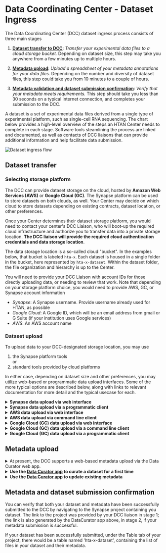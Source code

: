 # Data Coordinating Center - Dataset Ingress

The Data Coordinating Center (DCC) dataset ingress process consists of three main stages

1. [__Dataset transfer to DCC__](#data_transfer): *Transfer your experimental data files to a cloud storage bucket.* Depending on dataset size, this step may take you anywhere from a few minutes up to multiple hours.

2. [__Metadata upload__](#metadata_upload): *Upload a spreadsheet of your metadata annotations for your data files.* Depending on the number and diversity of dataset files, this step could take you from 10 minutes to a couple of hours.

3. [__Metadata validation and dataset submission confirmation__](#submission_confirmation): *Verify that your metadata meets requirements.* This step should take you less than 30 seconds on a typical internet connection, and completes your submission to the DCC.

A dataset is a set of experimental data files derived from a single type of experimental platform, such as single-cell RNA sequencing. The chart below provides a high-level overview of the steps an HTAN Center needs to complete in each stage. Software tools steamlining the process are linked and documented, as well as contacts of DCC liaisons that can provide additional information and help facilitate data submission.

![Dataset ingress flow](https://github.com/Sage-Bionetworks/HTAN-data-pipeline/blob/dev/doc/img/overall_ingress_flow.png)

<a name = "data_transfer"></a>
## Dataset transfer

### Selecting storage platform

The DCC can provide dataset storage on the cloud, hosted by __Amazon Web Services (AWS)__ or __Google Cloud (GC)__. The Synapse platform can be used to store datasets on both clouds, as well. Your Center may decide on which cloud to store datasets depending on existing contracts, dataset location, or other preferences. 

Once your Center determines their dataset storage platform, you would need to contact your center's DCC Liaison, who will boot-up the required cloud infrastructure and authorize you to transfer data into a private storage location. __The DCC liaison will provide the required cloud authentication credentials and data storage location__.

The data storage location is a so-called cloud "bucket". In the examples below, that bucket is labeled `hta-x`. Each dataset is housed in a single folder in the bucket, here represented by `hta-x-dataset`. Within the dataset folder, the file organization and hierarchy is up to the Center.

You will need to provide your DCC Liaison with account IDs for those directly uploading data, or needing to review that work.  Note that depending on your storage platform choice, you would need to provide AWS, GC, or Synapse account information

- *Synapse*: A Synapse username. Provide username already used for HTAN, as possible
- *Google Cloud*: A Google ID, which will be an email address from gmail or G Suite (if your institution uses Google services)
- *AWS*: An AWS account name

### Dataset upload

To upload data to your DCC-designated storage location, you may use 

1. the Synapse platform tools  
or
2. standard tools provided by cloud platforms

In either case, depending on dataset size and other preferences, you may utilize web-based or programmatic data upload interfaces. Some of the more typical options are described below, along with links to relevant documentation for more detail and the typical usecase for each.

<details><summary><b>Synapse data upload via web interface</b></summary>
<blockquote>
This option would typically be useful for uploading files residing on your local machine to a Synapse cloud storage location. You can follow the steps below to complete a data upload:

  <details><summary>Navigate to your project, following the Synapse link provided by your DCC liaison</summary> 
  <blockquote> If prompted, please login with your Synapse account (or an associated Google account).

  ![synapseLogin](https://user-images.githubusercontent.com/15043209/67429375-e0faab80-f594-11e9-9353-1ab2fcd4976e.png)
  </blockqoute>
  </details>

  <details><summary>Create a folder to store your first dataset.</summary>
  <blockquote>
    
  - Go to the Files tab 
     
![htax FilesTab](https://user-images.githubusercontent.com/15043209/67429855-df7db300-f595-11e9-88b4-dab59c3ec95a.png)
    
   - Create a folder (click on Files Tools -> Add New folder) 
    
![htax CreateFolder](https://user-images.githubusercontent.com/15043209/67429986-253a7b80-f596-11e9-8e71-52c6b946f676.png)
  </blockquote>
  </details>

  <details><summary>Go to your folder and upload the files from your dataset (click on Folder tools -> Upload or Link to a File)</summary>
  <blockquote>

![htax Folder](https://user-images.githubusercontent.com/15043209/67430041-4733fe00-f596-11e9-90fc-cd88cdef51c1.png)

![htax FileUpload](https://user-images.githubusercontent.com/15043209/67430069-531fc000-f596-11e9-811b-5c48ef1a8ded.png)

   * Once uploaded you can preview your files:

![htaxFilesUploaded](https://user-images.githubusercontent.com/15043209/67430086-5c109180-f596-11e9-9c58-dc7f36c5f134.png)
  </blockquote>
  </details>
</blockquote>
</details>

<details><summary><b>Synapse data upload via a programmatic client</b></summary>
<blockquote>
This option would typically be most suitable for upload of files residing on a cloud or your local machine; and in case of uploading large-number and/or large-size files.

You can modify the Python code vignette below for your particular dataset upload. For equivalent functionality in R or CLI, please refer to the Synapse documentation [here](https://docs.synapse.org/articles/getting_started_clients.html). 

To get started, first install the Synapse Python client:

```
pip install synapseclient
```

- To upload a dataset from a local folder to a Synapse storage location, you can modify the script below

```python
# the python Synapse client module
import synapseclient

# Synapse will organize your data files in a folder within project
# these are the corresponding Synapse modules
from synapseclient import Project, Folder, File

# Log in to synapse
syn = synapseclient.Synapse()

syn.login('my_username', 'my_password')

# Name and create the folder that will store your dataset; 
# you can use a name representative for your particular dataset, e.g. hta-x-dataset
# for the parent parameter, please enter the synapse project ID provided by your DCC liaison
data_folder = Folder('hta-x-dataset', parent='syn123')

# create the folder on Synapse
data_folder = syn.store(data_folder)

# point to files you'd like to upload in your dataset; note that the description field is optional
# the code below would upload two files to your folder, feel free to create a loop for more files
test_entity = File('/path/to/data/file1.txt', description='file 1', parent=data_folder)
test_entity = syn.store(test_entity)

test_entity = File('/path/to/data/file1.txt', description='file 2', parent=data_folder)
test_entity = syn.store(test_entity)
```

<!--
* Dataset upload from an existing S3 location to Synapse:

```python
if (isAwesome){
  return true
}
```
-->
</blockquote>
</details>

<details><summary><b>AWS data upload via web interface</b></summary>
<blockquote>
This option would typically be useful for upload of files residing on your local machine to an AWS S3 storage location. You can follow the steps below to complete a data upload.

<details><summary>Login to your AWS console</summary> 
  <blockquote>Please login using the AWS account you have provided to your DCC liaison, in order to access the DCC AWS bucket.   </blockquote>
</details>

<details><summary>Navigate to the storage-bucket location provided by your DCC liaison</summary>
 <blockquote>
   
 * To find a bucket named 'hta-x' you can click on Services -> S3
 ![awsS3 Search](https://user-images.githubusercontent.com/15043209/67430745-c249e400-f597-11e9-876f-fc470b887aeb.png)
 
 * Locate the hta-x bucket in the list and click on it to various the bucket management options
  ![AWS S3 bucket](https://github.com/Sage-Bionetworks/HTAN-data-pipeline/blob/dev/doc/img/aws_bucket_view.png)
  
</blockquote>
</details>

<details><summary>Create a folder to store your first dataset and upload your files there</summary>
 <blockquote>

* Click on 'Create folder'; name your folder to reflect the dataset name you'd like (e.g. hta-x-dataset); you can proceed with the default bucket settings for the folder
![AWS S3 dataset](https://github.com/Sage-Bionetworks/HTAN-data-pipeline/blob/dev/doc/img/aws_create_dataset.png)

* Click on the folder that you have created; click 'Upload'; you can drag and drop or browse to the files you'd like to upload
![AWS S3 upload](https://github.com/Sage-Bionetworks/HTAN-data-pipeline/blob/dev/doc/img/aws_dataset_upload.png)

</blockquote>
</details>

</blockquote>
</details>


<details><summary><b>AWS data upload via command line client</b></summary>
<blockquote>
This option would typically be most suitable for upload of files residing on a cloud or your local machine; and in case of uploading large-number and/or large-size files.

You can modify the CLI code vignette below for your particular dataset upload. To get started, see this link: https://docs.aws.amazon.com/cli/latest/userguide/cli-chap-welcome.html.  For equivalent functionality in Python, please refer to the AWS documentation [here](https://boto3.amazonaws.com/v1/documentation/api/latest/index.html). 

- To upload a dataset from a local folder to a S3 storage location, you can modify the script below
```
aws s3 cp /hta-x/hta-x-dataset s3://hta-x/hta-x-dataset
```

- To copy a dataset from an existing S3 bucket to another AWS S3 storage location, you can modify the script below
```
aws s3 sync s3://SOURCE_BUCKET_NAME s3://hta-x/hta-x-dataset
```
</blockquote>
</details>


<details><summary><b>Google Cloud (GC) data upload via web interface</b></summary>
<blockquote>
This option would typically be useful for upload of files residing on your local machine to a Google Cloud storage location.

The contents of the bucket are usually best viewed using a URL that will be provided, which for the bucket `hta-x` would be ht<span>tps://</span>storage.cloud.google.com/hta-x

You can follow the steps below to complete a data upload:

* Enter the provided bucket URL into your browser

* The `hta-x` bucket will initially be empty, but you can use the 'Create folder' button to add a folder for a particular dataset, such as `hta-x-dataset`

![GC console project screenshot](https://github.com/Sage-Bionetworks/HTAN-data-pipeline/blob/dev/doc/img/gc_project_console.png)

* Click on the folder corresponding to your dataset, e.g. `hta-x-dataset` 
* Drag and drop files; or use the 'Upload files' (or 'Upload folder') buttons. 
* When your files have been uploaded successfully you should see them in your console:
![GC console project screenshot](https://github.com/Sage-Bionetworks/HTAN-data-pipeline/blob/dev/doc/img/gc_file_upload_complete.png)
</blockquote>
</details>

<details><summary><b>Google Cloud (GC) data upload via a command line client</b></summary>
<blockquote>
This option would typically be most suitable for upload of files residing on a cloud or your local machine; and in case of uploading large-number and/or large-size files.

Google Cloud provides the command line tool gsutil, with [extended documentation](https://cloud.google.com/storage/docs/gsutil) and a [Quickstart](https://cloud.google.com/storage/docs/quickstart-gsutil).  The bucket `hta-x` is referenced as `gs://hta-x`. 

* Dataset upload from a local folder to a GC storage location (the `hta-x-dataset` folder in the bucket `hta-x`)

```
gsutil cp file1.txt gs://hta-x/hta-x-dataset
```
 
* Dataset upload from an existing GC storage bucket to another GC bucket is similar, but with both locations referenced using `gs://` 

```
gsutil cp gs://SOURCE_BUCKET_NAME gs://hta-x/hta-x-dataset"
```

( Note that the -m option will multithread the copy and speed things up, and an -r will copy an entire directory tree, e.g.
`gsutil -m cp -r dir gs://hta-x/hta-x-dataset`. See [cp](https://cloud.google.com/storage/docs/gsutil/commands/cp) documentation.)


</blockquote>
</details>

<details><summary><b>Google Cloud (GC) data upload via a programmatic client</b></summary>

To get started with the Python Google Cloud client library, if you have not already, on your command line please run

```
pip install --upgrade google-cloud-storage google-auth oauthlib
```

You can modify the Python code vignettes below for your particular dataset upload. For equivalent functionality in other programming languages, or for more details on installing Python, please refer to the GC documentation [here](https://cloud.google.com/storage/docs/reference/libraries).


- To upload a dataset from a local folder to a GC storage location provided by a DCC liaison, you can modify the script below

```python

# library that allows interacting with Google CLoud Buckets
from google.cloud import storage

# Explicitly use service account credentials by specifying the private key
# file provided by your DCC liaison
client = storage.Client.from_service_account_json('DCC_hta-x_credentials.json')
        
# specify GC bucket provided by your DCC liaison
bucket = client.get_bucket('hta-x')

# prepare a location for the uploaded file (e.g. the dataset folder in the DCC provided bucket)
blob = bucket.blob('hta-x-dataset/file1.txt')
# upload the file to the bucket by specifying the path to the local file you want to upload
blob.upload_from_filename('./file1.txt')

# note that the GC storage client supports various options (e.g. returniung signed url to uploaded objects; please refer to more detailed documentation here: https://googleapis.dev/python/storage/latest/client.html)
```

- To copy a dataset from an existing GC storage bucket to a GC storage location provided by a DCC liaison, you can modify the script below

```python
"""Copies a blob from your storage bucket to a DCC bucket."""
client = storage.Client.from_service_account_json('DCC_hta-x_credentials.json')

# specify your (source) bucket
source_bucket = client.get_bucket('your bucket name')
# specify the source file (including path to the source file in your bucket, if the file is in a folder in your bucket)
source_blob = source_bucket.blob('path to file in your bucket')

# specify the DCC provided bucket name
destination_bucket = storage_client.get_bucket('hta-x')

# prepare a location for the copied file on the DCC provided bucket (e.g. the dataset folder in the DCC provided bucket)
new_blob = source_bucket.copy_blob(source_blob, destination_bucket, 'hta-x/hta-x-dataset')

 print('File {} in bucket {} copied to file {} in bucket {}.'.format(
        source_blob.name, source_bucket.name, new_blob.name,
        destination_bucket.name))
```
</blockquote>
</details>

</hr>

<a name="metadata_upload"></a>
## Metadata upload

<details><summary>At present, the DCC supports a web-based metadata upload via the Data Curator web app.</summary> 
 <blockquote>
  
   We are working on providing 
   
   1. a Python package for programmatic metadata upload and management; 
   and 
   2. an API for programmatic metadata upload and management. 
   
   These will be available in the next release of the DCC data pipeline. Please check with your DCC liaison on details.
 
 </blockquote>
</details>

<details><summary><b>Use the <a href = "https://www.synapse.org/#!Wiki:syn20681266/ENTITY">Data Curator app</a> to curate a dataset for a first time</b></summary>
  <blockquote>
    
   You have already transfered your dataset to the DCC - congratulations! If you have not, please follow the instructions [here](#data_transfer). 
    
   Please provide the metadata for your dataset using the Data Curator app. Here we assume your dataset is named `hta-x-dataset`.
    
  <details><summary>Access the <a href = "https://www.synapse.org/#!Wiki:syn20681266/ENTITY">Data Curator app</a></summary>
  <blockquote>
  
  If you are prompted to login to Synapse, please use your Synapse account (or associated Google account).
  
  </blockquote>
  </details>
  
  <details><summary>In the app, from the first tab, select your project. The project name corresponds to the bucket name (here `hta-x`).  Then select your dataset, which corresponds to the folder name in your bucket (`hta-x-dataset`).
Then select the metadata template you would like to use (e.g. scRNASeq if providing metadata for a scRNASeq dataset). If you don't see the correct template for your dataset, you can select the "Minimal Metadata" template and <i>contact your DCC liaison</i>.</summary>
  <blockquote>
    
![DataCurator project selection](https://github.com/Sage-Bionetworks/HTAN-data-pipeline/blob/dev/doc/img/data_curator_project_selection.png)   
   
  </blockquote>
  </summary>
</details>
  

<details><summary>Once you have selected your dataset and metadata template, navigate to the second tab "Get Metadata Template" and click on "Link to Google Sheets Template". This will generate a link to a Google spreadsheet containing an empty template for you to complete with metadata, for each of the files in your dataset. </summary>
  <blockquote>

![dataCurator MetadataTab](https://user-images.githubusercontent.com/15043209/66961248-10546a00-f023-11e9-8cc0-fd5e4f07dd08.png)
 
![dataCurator LinktoTemp](https://user-images.githubusercontent.com/15043209/66961254-15b1b480-f023-11e9-872b-2e7d6521b898.png)
 
 </blockquote>
  </details>

<details><summary>You can fill out the sheet on the web, using dropdowns with allowed values and other standard Google Sheet features.</summary>
  <blockquote>

![gtemplate Empty](https://user-images.githubusercontent.com/15043209/66961318-41349f00-f023-11e9-9107-466bdab77034.png)
 
![gtemplate Filled](https://user-images.githubusercontent.com/15043209/66962305-86f26700-f025-11e9-92dc-254a75ef41f9.png)

Note that you can also save the spreadsheet as a CSV file and use a method of your choice to fill it out. The metadata CSV will be validated by the Data Curator app before submission in any case.
  
 </blockquote>
 </details>
  

<details><summary>Once filled in, you can save your spreadsheet as a CSV (File -> Download -> Comma-separated Value...)</summary>
  <blockquote>
    
![gtemplateDLCSV](https://user-images.githubusercontent.com/15043209/66962318-8fe33880-f025-11e9-8426-4ce26de5a2c9.png)

  </blockquote>
</details>

<details><summary>Next: navigate to the third tab "Submit & Validate Metadata"</summary>
  <blockquote>

![dataCurator SubmitTab](https://user-images.githubusercontent.com/15043209/66962329-95d91980-f025-11e9-9fe4-7c44b0d13d42.png)

  </blockquote>
</details>

<details><summary>Upload your saved CSV.</summary>
  <blockquote>

![dataCurator UploadCSV](https://user-images.githubusercontent.com/15043209/66962344-9e315480-f025-11e9-9547-9d5ca3d713ca.png)


 * If upload was successful, you will see your  metadata entries in the Metadata Preview 

![dataCurator MetadataPrev](https://user-images.githubusercontent.com/15043209/66962357-a5586280-f025-11e9-8eb8-7acfc48a54ef.png)

  </blockquopte>
</details>

<details><summary>Click "Validate Metadata"</summary>
 <blockquote>
   
 * If your metadata is valid, you will see a corresponding message and a "Submit" button will become available.
 
![dataCurator ValidateSuccess](https://user-images.githubusercontent.com/15043209/66962370-aab5ad00-f025-11e9-890b-8a2b3209c202.png)

* Clicking the "Submit" button confirms that this dataset has been curated according to the relevant DCC  data model. You will receive a link to your metadata in the Synapse system.

![dataCurator SubmitSuccess](https://user-images.githubusercontent.com/15043209/66962379-b1442480-f025-11e9-9407-34dc6e33952d.png)

</blockquote>
</details>


<details><summary> <span style="color:green">If your metadata has been validated and submitted successfully, your metadata will appear in the "Files and Metadata" Table in your Synapse Project.</span></summary>
  <blockquote>

![Fileview NewAnno](https://user-images.githubusercontent.com/15043209/66963842-98d60900-f029-11e9-83d9-cb81d0842624.png)

  </blockquote>
</details>


<details><summary><span style="color:red"> If you receive an error upon pressing the "Validate Metadata" button, the metadata template-cells causing the error will be highlighted, along with a corresponding list of error details</span></summary>
  <blockquote>
  
![dataCurator ValidateError](https://user-images.githubusercontent.com/15043209/66964059-4ea15780-f02a-11e9-96ad-cf7e236f0012.png)

* You can edit your file in a Google spreadsheet (click the link following the errors) and re-download it as a CSV or edit your CSV locally, as shown here on Excel.

![excel TemplateFixed](https://user-images.githubusercontent.com/15043209/66964181-bbb4ed00-f02a-11e9-95ef-2b8e8c3053fe.png)

* Upload your file and see your metadata updates reflected

![dataCurator UploadFixedFile](https://user-images.githubusercontent.com/15043209/66964212-d38c7100-f02a-11e9-9ce4-68bbac611bfc.png)

* Press the "Validate Metadata" button again

![dataCurator ValidateFixedFile](https://user-images.githubusercontent.com/15043209/66964227-e010c980-f02a-11e9-99f1-b7f06c42c3e5.png)

* If all errors have been resolved, you can submit your validated metadata

![dataCurator SubmitFixedFile](https://user-images.githubusercontent.com/15043209/66964257-f1f26c80-f02a-11e9-90d7-18f9459dab85.png)

* Please contact your DCC liaison if you cannot resolve a metadata error; or have questions regarding metadata submission.

  </blockquote>
</details>

  </blockquote>
</details>

<details><summary><b>Use the <a href = "https://www.synapse.org/#!Wiki:syn20681266/ENTITY">Data Curator app</a> to update existing metadata</b></summary>
  <blockquote>
    
   You have already transfered your dataset to the DCC, and have provided metadata successfully - congratulations! 
     
   Now you'd like to update your metadata in order to 
   
   * correct mistake(s) 
   * provide further/change metadata to comply with a new iteration of the DCC data model affecting your datasets' metadata
   * provide metadata for files that have been added to your dataset
       
  <details><summary>Access the <a href = "https://www.synapse.org/#!Wiki:syn20681266/ENTITY">Data Curator app</a></summary>
  <blockquote>
  
  If you are prompted to login to Synapse, please use your Synapse account (or associated Google account).
  
  </blockquote>
  </details>
  
  <details><summary>In the app, from the first tab, select your project (e.g. hta-x, corresponds to your bucket name if you have uploaded your dataset directly to a AWS or GC bucket); your dataset (e.g. hta-x-dataset, corresponds to a folder name in your bucket); and the metadata template you would like to use (e.g. scRNASeq if providing metadata for a scRNASeq dataset); if you don't see the correct template for your dataset, you can select the "Minimal Metadata" template and <i>contact your DCC liaison</i>.</summary>
  <blockquote>
    
 ![DataCurator project selection](https://github.com/Sage-Bionetworks/HTAN-data-pipeline/blob/dev/doc/img/data_curator_project_selection.png)   
   
  </blockquote>
  </summary>
</details>
  

<details><summary>Once you have selected your dataset and metadata template, navigate to the second tab "Get Metadata Template" and under "Have Previously Submitted Metadata?" click on 'Link to Google Sheets'. This will generate a link to a Google spreadsheet containing the metadata available for each of the files in your dataset.</summary>
  <blockquote>

![dataCurator MetadataTab](https://user-images.githubusercontent.com/15043209/66961248-10546a00-f023-11e9-8cc0-fd5e4f07dd08.png)
 
 ![Data Curator metadata update google sheets link](https://github.com/Sage-Bionetworks/HTAN-data-pipeline/blob/dev/doc/img/data_curator_metadata_update.png)
 
 </blockquote>
  </details>

<details><summary>You can fill out the sheet on the web, using dropdowns with allowed values and other standard Google Sheet features.</summary>
  <blockquote>
 
![gtemplate Filled](https://user-images.githubusercontent.com/15043209/66962305-86f26700-f025-11e9-92dc-254a75ef41f9.png)

Note that you can also save the spreadsheet as a CSV file and use a method of your choice to fill it out. The metadata CSV will be validated by the Data Curator app before submission in any case.
  
 </blockquote>
 </details>
  

<details><summary>Once updated, you can save your spreadsheet as a CSV (File -> Download -> Comma-separated Value...)</summary>
  <blockquote>
    
![gtemplate dlCSV](https://user-images.githubusercontent.com/15043209/66962318-8fe33880-f025-11e9-8426-4ce26de5a2c9.png)

  </blockquote>
</details>

<details><summary>Next: navigate to the third tab "Submit & Validate Metadata"</summary>
  <blockquote>

![dataCurator SubmitTab](https://user-images.githubusercontent.com/15043209/66962329-95d91980-f025-11e9-9fe4-7c44b0d13d42.png)

  </blockquote>
</details>

<details><summary>Upload your saved CSV.</summary>
  <blockquote>

![dataCurator UploadCSV](https://user-images.githubusercontent.com/15043209/66962344-9e315480-f025-11e9-9547-9d5ca3d713ca.png)


 * If upload was successful, you will see your  metadata entries in the Metadata Preview 

![dataCurator MetadataPreview](https://user-images.githubusercontent.com/15043209/66962357-a5586280-f025-11e9-8eb8-7acfc48a54ef.png)

  </blockquopte>
</details>

<details><summary>Click "Validate Metadata"</summary>
 <blockquote>
   
 * If your metadata is valid, you will see a corresponding message and a "Submit" button will become available.
 
![dataCurator ValidateSuccess](https://user-images.githubusercontent.com/15043209/66962370-aab5ad00-f025-11e9-890b-8a2b3209c202.png)

* Clicking the "Submit" button confirms that this dataset has been curated according to the latest DCC  data model. You will receive a link to your metadata in the Synapse system.

![dataCurator SubmitSuccess](https://user-images.githubusercontent.com/15043209/66962379-b1442480-f025-11e9-9407-34dc6e33952d.png)

</blockquote>
</details>


<details><summary> <span style="color:green">If your metadata has been validated and submitted successfully, your metadata will appear in the "Files and Metadata" Table in your Synapse Project.</span></summary>
  <blockquote>

![Filewview NewAnno](https://user-images.githubusercontent.com/15043209/66963842-98d60900-f029-11e9-83d9-cb81d0842624.png)

  </blockquote>
</details>


<details><summary><span style="color:red"> If you receive an error upon pressing the "Validate Metadata" button, the metadata template-cells causing the error will be highlighted, along with a corresponding list of error details</span></summary>
  <blockquote>
  
![dataCurator ValidateError](https://user-images.githubusercontent.com/15043209/66964059-4ea15780-f02a-11e9-96ad-cf7e236f0012.png)

* You can edit your file in a Google spreadsheet (click the link following the errors) and re-download it as a CSV or edit your CSV locally, as shown here on Excel.

![excel TemplateFixed](https://user-images.githubusercontent.com/15043209/66964181-bbb4ed00-f02a-11e9-95ef-2b8e8c3053fe.png)

* Upload your file and see your metadata updates reflected

![dataCurator UploadFixedFile](https://user-images.githubusercontent.com/15043209/66964212-d38c7100-f02a-11e9-9ce4-68bbac611bfc.png)

* Press the "Validate Metadata" button again

![dataCurator ValidateFixedFile](https://user-images.githubusercontent.com/15043209/66964227-e010c980-f02a-11e9-99f1-b7f06c42c3e5.png)

* If all errors have been resolved, you can submit your validated metadata

![dataCurator SubmitFixedFile](https://user-images.githubusercontent.com/15043209/66964257-f1f26c80-f02a-11e9-90d7-18f9459dab85.png)

* Please contact your DCC liaison if you cannot resolve a metadata error; or have questions regarding metadata updates and submission.

  </blockquote>
</details>
  
  </blockquote>
</details>
  
<a name="submission_confirmation"></a>
## Metadata and dataset submission confirmation

You can verify that both your dataset and metadata have been successfully submitted to the DCC by navigating to the Synapse project containing you dataset. The link to the project was provided by your DCC liaison in stage 1; the link is also generated by the DataCurator app above, in stage 2, if your metadata submission is successful. 

If your dataset has been successfully submitted, under the Table tab of your project, there would be a table named 'hta-x-dataset', containing the list of files in your dataset and their metadata. 
